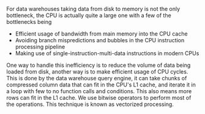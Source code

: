 For data warehouses taking data from disk to memory is not the only bottleneck, the CPU is actually quite a large one with a few of the bottlenecks being
* Efficient usage of bandwidth from main memory into the CPU cache
* Avoiding branch mispredictions and bubbles in the CPU instruction processing pipeline
* Making use of single-instruction-multi-data instructions in modern CPUs

One way to handle this inefficiency is to reduce the volume of data being loaded from disk, another way is to make efficient usage of CPU cycles. This is done by the data warehouse query engine, it can take chunks of compressed column data that can fit in the CPU's L1 cache, and iterate it in a loop with few to no function calls and conditions. This also means more rows can fit in the L1 cache. We use bitwise operators to perform most of the operations. This technique is known as vectorized processing. 